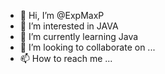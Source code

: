 - 👋 Hi, I’m @ExpMaxP 
- 👀 I’m interested in JAVA
- 🌱 I’m currently learning Java
- 💞️ I’m looking to collaborate on ...
- 📫 How to reach me ...

<!---
ExpMaxP/ExpMaxP is a ✨ special ✨ repository because its `README.md` (this file) appears on your GitHub profile.
You can click the Preview link to take a look at your changes.
--->
